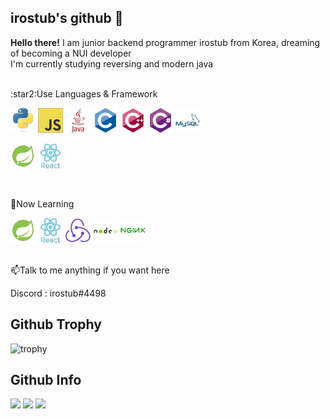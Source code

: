## irostub's github 👋

**Hello there!** I am junior backend programmer irostub from Korea, dreaming of becoming a NUI developer  
I'm currently studying reversing and modern java

<br>
:star2:Use Languages & Framework
<p>
<img src="https://github.com/irostub/irostub/blob/master/resources/python-o.png?raw=true">
<img src="https://github.com/irostub/irostub/blob/master/resources/javascript-o.png?raw=true">
<img src="https://github.com/irostub/irostub/blob/master/resources/java-p-w.png?raw=true">
<img src="https://github.com/irostub/irostub/blob/master/resources/c-o.png?raw=true">
<img src="https://github.com/irostub/irostub/blob/master/resources/cpp-o.png?raw=true">
<img src="https://github.com/irostub/irostub/blob/master/resources/csharp-o.png?raw=true">
<img src="https://github.com/irostub/irostub/blob/master/resources/mysql-p-w.png?raw=true">
</p>
<p>
<img src="https://github.com/irostub/irostub/blob/master/resources/spring-o.png?raw=true">
<img src="https://github.com/irostub/irostub/blob/master/resources/react-o-w.png?raw=true">
</p>

<br>

🌱Now Learning

<p>
<img src="https://github.com/irostub/irostub/blob/master/resources/spring-o.png?raw=true">
<img src="https://github.com/irostub/irostub/blob/master/resources/react-o-w.png?raw=true">
<img src="https://github.com/irostub/irostub/blob/master/resources/redux-o.png?raw=true">
<img src="https://github.com/irostub/irostub/blob/master/resources/nodejs-o-w.png?raw=true">
<img src="https://github.com/irostub/irostub/blob/master/resources/nginx-o.png?raw=true">
</p>
<br>
📫Talk to me anything if you want here
<p>
Discord : 
irostub#4498
</p>

## Github Trophy
![trophy](https://github-profile-trophy.vercel.app/?username=irostub&row=1&column=5&theme=flat)

## Github Info

<p>
  <img src="https://github-readme-stats.vercel.app/api/top-langs/?username=irostub&langs_count=8&exclude_repo=Example-deep-learning-from-scratch&layout=compact&line_height=24&hide_border=true&title_color=d88e82">
  <img src="https://github-readme-stats.vercel.app/api?username=irostub&line_height=24&hide_border=true&title_color=d88e82">
  <img src="https://github-readme-stats.vercel.app/api/wakatime?username=irostub&layout=compact&hide_border=true&title_color=d88e82"">
</p>

<!--
**irostub/irostub** is a ✨ _special_ ✨ repository because its `README.md` (this file) appears on your GitHub profile.

Here are some ideas to get you started:

- 🔭 I’m currently working on ...
- 🌱 I’m currently learning ...
- 👯 I’m looking to collaborate on ...
- 🤔 I’m looking for help with ...
- 💬 Ask me about ...
- 📫 How to reach me: ...
- 😄 Pronouns: ...
- ⚡ Fun fact: ...
  -->
